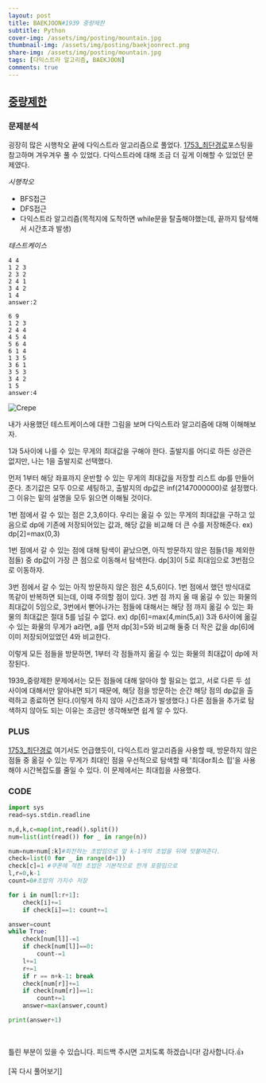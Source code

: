 ```yaml
---
layout: post
title: BAEKJOON#1939 중량제한
subtitle: Python
cover-img: /assets/img/posting/mountain.jpg
thumbnail-img: /assets/img/posting/baekjoonrect.png
share-img: /assets/img/posting/mountain.jpg
tags: [다익스트라 알고리즘, BAEKJOON]
comments: true
---
```


## [중량제한](https://www.acmicpc.net/problem/1939)

### 문제분석

굉장히 많은 시행착오 끝에 다익스트라 알고리즘으로 풀었다.
[1753\_최단경로](https://youseop.github.io/2020-10-19-BAEKJOON-1753%EC%B5%9C%EB%8B%A8%EA%B2%BD%EB%A1%9C/)포스팅을 참고하며 겨우겨우 풀 수 있었다. 다익스트라에 대해 조금 더 깊게 이해할 수 있었던 문제였다.

_시행착오_

- BFS접근
- DFS접근
- 다익스트라 알고리즘(목적지에 도착하면 while문을 탈출해야했는데, 끝까지 탐색해서 시간초과 발생)

_테스트케이스_

```
4 4
1 2 3
2 3 2
2 4 1
3 4 2
1 4
answer:2
```

```
6 9
1 2 3
2 4 4
4 5 4
5 6 4
6 1 4
1 3 5
3 6 1
3 5 3
3 4 2
1 5
answer:4
```

![Crepe](https://i.imgur.com/Ni5PZem.jpg)

내가 사용했던 테스트케이스에 대한 그림을 보며 다익스트라 알고리즘에 대해 이해해보자.

1과 5사이에 나를 수 있는 무게의 최대값을 구해야 한다. 출발지를 어디로 하든 상관은 없지만, 나는 1을 출발지로 선택했다.

먼저 1부터 해당 좌표까지 운반할 수 있는 무게의 최대값을 저장할 리스트 dp를 만들어준다. 초기값은 모두 0으로 세팅하고, 출발지의 dp값은 inf(2147000000)로 설정했다.
그 이유는 밑의 설명을 모두 읽으면 이해될 것이다.

1번 점에서 갈 수 있는 점은 2,3,6이다. 우리는 옮길 수 있는 무게의 최대값을 구하고 있음으로 dp에 기존에 저장되어있는 값과, 해당 값을 비교해 더 큰 수를 저장해준다.
ex) dp[2]=max(0,3)

1번 점에서 갈 수 있는 점에 대해 탐색이 끝났으면, 아직 방문하지 않은 점들(1을 제외한 점들) 중 dp값이 가장 큰 점으로 이동해서 탐색한다.
dp[3]이 5로 최대임으로 3번점으로 이동하자.

3번 점에서 갈 수 있는 아직 방문하지 않은 점은 4,5,6이다. 1번 점에서 했던 방식대로 똑같이 반복하면 되는데, 이때 주의할 점이 있다. 3번 점 까지 올 때 옮길 수 있는 화물의 최대값이 5임으로, 3번에서 뻗어나가는 점들에 대해서는 해당 점 까지 옮길 수 있는 화물의 최대값은 절대 5를 넘길 수 없다.
ex) dp[6]=max(4,min(5,a))
3과 6사이에 옮길 수 있는 화물의 무게가 a라면, a를 먼저 dp[3]=5와 비교해 둘중 더 작은 값을 dp[6]에 이미 저장되어있었던 4와 비교한다.

이렇게 모든 점들을 방문하면, 1부터 각 점들까지 옮길 수 있는 화물의 최대값이 dp에 저장된다.

1939\_중량제한 문제에서는 모든 점들에 대해 알아야 할 필요는 없고, 서로 다른 두 섬 사이에 대해서만 알아내면 되기 때문에, 해당 점을 방문하는 순간 해당 점의 dp값을 출력하고 종료하면 된다.(이렇게 하지 않아 시간초과가 발생했다.)
다른 점들을 추가로 탐색하지 않아도 되는 이유는 조금만 생각해보면 쉽게 알 수 있다.

### PLUS

[1753\_최단경로](https://youseop.github.io/2020-10-19-BAEKJOON-1753%EC%B5%9C%EB%8B%A8%EA%B2%BD%EB%A1%9C/) 여기서도 언급했듯이, 다익스트라 알고리즘을 사용할 때, 방문하지 않은 점들 중 옮길 수 있는 무게가 최대인 점을 우선적으로 탐색할 때 '최대or최소 힙'을 사용해야 시간복잡도를 줄일 수 있다.
이 문제에서는 최대힙을 사용했다.

### CODE

```python
import sys
read=sys.stdin.readline

n,d,k,c=map(int,read().split())
num=list(int(read()) for _ in range(n))

num=num+num[:k]#회전하는 초밥임으로 앞 k-1개의 초밥을 뒤에 덧붙여준다.
check=list(0 for _ in range(d+1))
check[c]=1 #쿠폰에 적힌 초밥은 기본적으로 한개 포함임으로
l,r=0,k-1
count=0#초밥의 가지수 저장

for i in num[l:r+1]:
    check[i]+=1
    if check[i]==1: count+=1

answer=count
while True:
    check[num[l]]-=1
    if check[num[l]]==0:
        count-=1
    l+=1
    r+=1
    if r == n+k-1: break
    check[num[r]]+=1
    if check[num[r]]==1:
        count+=1
    answer=max(answer,count)

print(answer+1)
```

<br>

틀린 부분이 있을 수 있습니다. 피드백 주시면 고치도록 하겠습니다!
감사합니다.👍

[꼭 다시 풀어보기]
<br>
<br>
